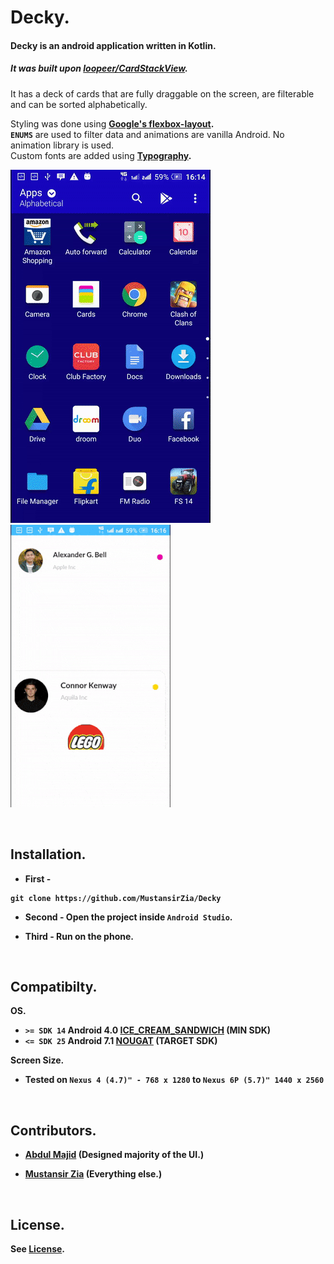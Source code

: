# Decky.
#### Decky is an android application written in Kotlin.

##### It was built upon [loopeer/CardStackView](https://github.com/loopeer/CardStackView).

It has a deck of cards that are fully draggable on the screen, are filterable and can be sorted alphabetically.

Styling was done using <b>[Google's flexbox-layout](https://github.com/google/flexbox-layout). </b>
<br /> <b>`ENUMS`</b> are used to filter data and animations are vanilla Android. No animation library is used.
<br /> Custom fonts are added using <b>[Typography](https://github.com/workarounds/typography).
<br />

![Deck](https://github.com/MustansirZia/Decky/raw/master/gifs/1.gif)
![Draggable](https://github.com/MustansirZia/Decky/raw/master/gifs/2.gif)

<br />

## Installation.
* First -
```
git clone https://github.com/MustansirZia/Decky
```
* Second - Open the project inside `Android Studio`.

* Third - Run on the phone.

<br />

## Compatibilty.
<b>OS.</b>
* `>= SDK 14` <b> Android 4.0 </b>[ICE_CREAM_SANDWICH](https://developer.android.com/reference/android/os/Build.VERSION_CODES.html#ICE_CREAM_SANDWICH) (MIN SDK)
* `<= SDK 25` <b> Android 7.1 </b>[NOUGAT](https://developer.android.com/about/versions/nougat/android-7.1.html) (TARGET SDK) <br />

<b>Screen Size.</b>
* Tested on `Nexus 4 (4.7)" - 768 x 1280` to `Nexus 6P (5.7)" 1440 x 2560`

<br />

## Contributors.
* [Abdul Majid](https://github.com/maajidz) (Designed majority of the UI.)

* [Mustansir Zia](https://github.com/MustansirZia) (Everything else.) <br />

<br />

## License.

See [License](https://github.com/MustansirZia/Decky/blob/master/License.txt).